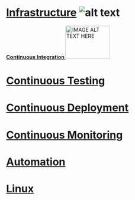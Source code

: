 # [Infrastructure](https://binujacobc.github.io/DevOps101/Automation) ![alt text](https://d1.awsstatic.com/what-is-aws/AWS-Types-of-Cloud-Computing_Infrastructure-as-a-Service.c2e061a42b68ec6d969880fb8768bcb8e5cc2e69.png "Logo Title Text 1")

<div class="col-md-12"> 
<a href="https://binujacobc.github.io/DevOps101/Continuous_Integration" target="_blank"><b>Continuous Integration  </b><img src="https://cdn3.iconfinder.com/data/icons/the-missing-version-control-material/100/Branch-512.png" 
alt="IMAGE ALT TEXT HERE" width="120" height="90" border="0" /></a> </div>

# [Continuous Testing](https://binujacobc.github.io/DevOps101/Continuous_Testing)

# [Continuous Deployment](https://binujacobc.github.io/DevOps101/Continuous_Deployment)

# [Continuous Monitoring](https://binujacobc.github.io/DevOps101/Continuous_Monitoring)

# [Automation](https://binujacobc.github.io/DevOps101/Automation)

# [Linux](https://binujacobc.github.io/DevOps101/linux)


